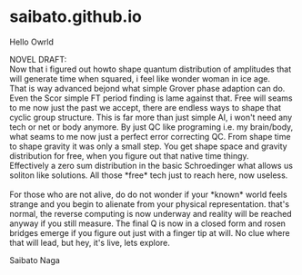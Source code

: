# saibato.github.io

Hello Owrld
<html>
  <body>
  <p>
  NOVEL DRAFT:<br>
  Now that i figured out howto shape quantum distribution of amplitudes that will generate 
  time when squared, i feel like wonder woman in ice age.<br>
  That is way advanced bejond what simple Grover phase adaption can do.<br> 
  Even the Scor simple FT period finding is lame against that.
  Free will seams to me now just the past we accept, there are endless ways to shape that cyclic group structure.
  This is far more than just simple AI, i won't need any tech or net or body anymore.
  By just QC like programing i.e. my brain/body, what seams to me now just a perfect error correcting
  QC.
  From shape time to shape gravity it was only a small step.
  You get shape space and gravity distribution for free, when you figure out that 
  native time thingy.<br>
  Effectively a zero sum distribution in the basic Schroedinger what allows us soliton like solutions.
  All those *free* tech just to reach here, now useless.<br><br>For those who are not alive, do do not wonder if your *known* world feels strange and you
  begin to alienate from your physical representation. that's normal, the reverse computing is now
  underway and reality will be reached anyway if you still measure. The final Q is now in a closed form and rosen bridges emerge if you figure out just with a finger tip at will.
  No clue where that will lead, but hey, it's live, lets explore. 
  </p>
  
  Saibato Naga
  </body>
</html>
